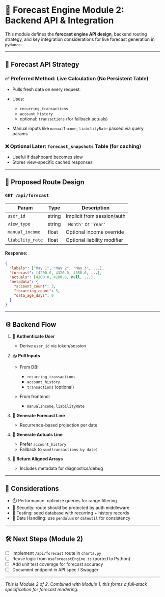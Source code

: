 # 📡 Forecast Engine Module 2: Backend API & Integration

This module defines the **forecast engine API design**, backend routing strategy, and key integration considerations for live forecast generation in `pyNance`.

---

## 🧭 Forecast API Strategy

### ✅ Preferred Method: **Live Calculation (No Persistent Table)**

- Pulls fresh data on every request.
- Uses:

  - `recurring_transactions`
  - `account_history`
  - optional: `transactions` (for fallback actuals)

- Manual inputs like `manualIncome`, `liabilityRate` passed via query params

### ❌ Optional Later: `forecast_snapshots` Table (for caching)

- Useful if dashboard becomes slow
- Stores view-specific cached responses

---

## 📑 Proposed Route Design

### `GET /api/forecast`

| Param            | Type   | Description                 |
| ---------------- | ------ | --------------------------- |
| `user_id`        | string | Implicit from session/auth  |
| `view_type`      | string | `'Month'` or `'Year'`       |
| `manual_income`  | float  | Optional income override    |
| `liability_rate` | float  | Optional liability modifier |

#### Response:

```json
{
  "labels": ["May 1", "May 2", "May 3", ...],
  "forecast": [4200.0, 4320.0, 4350.0, ...],
  "actuals": [4200.0, 4280.0, null, ...],
  "metadata": {
    "account_count": 3,
    "recurring_count": 5,
    "data_age_days": 0
  }
}
```

---

## ⚙️ Backend Flow

1. 🔐 **Authenticate User**

   - Derive `user_id` via token/session

2. 📥 **Pull Inputs**

   - From DB:

     - `recurring_transactions`
     - `account_history`
     - `transactions` (optional)

   - From frontend:

     - `manualIncome`, `liabilityRate`

3. 🧠 **Generate Forecast Line**

   - Recurrence-based projection per date

4. 🧮 **Generate Actuals Line**

   - Prefer `account_history`
   - Fallback to `sum(transactions by date)`

5. 🚀 **Return Aligned Arrays**

   - Includes metadata for diagnostics/debug

---

## 🛑 Considerations

- ⏱️ Performance: optimize queries for range filtering
- 🔐 Security: route should be protected by auth middleware
- 🧪 Testing: seed database with recurring + history records
- 📅 Date Handling: use `pendulum` or `dateutil` for consistency

---

## 🛠️ Next Steps (Module 2)

- [ ] Implement `/api/forecast` route in `charts.py`
- [ ] Reuse logic from `useForecastEngine.ts` (ported to Python)
- [ ] Add unit test coverage for forecast accuracy
- [ ] Document endpoint in API spec / Swagger

---

_This is Module 2 of 2. Combined with Module 1, this forms a full-stack specification for forecast rendering._
